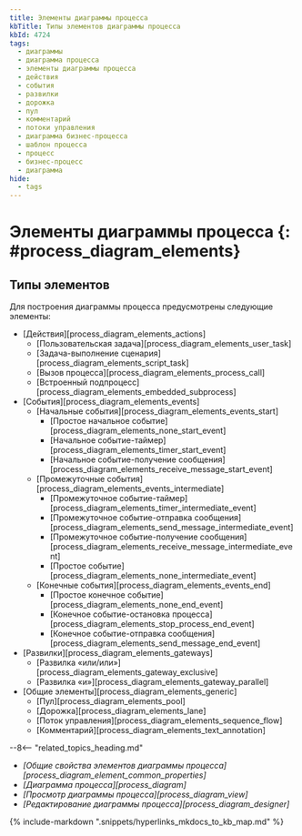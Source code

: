 ```yaml
---
title: Элементы диаграммы процесса
kbTitle: Типы элементов диаграммы процесса
kbId: 4724
tags:
  - диаграммы
  - диаграмма процесса
  - элементы диаграммы процесса
  - действия
  - события
  - развилки
  - дорожка
  - пул
  - комментарий
  - потоки управления
  - диаграмма бизнес-процесса
  - шаблон процесса
  - процесс
  - бизнес-процесс
  - диаграмма
hide:
  - tags
---
```


# Элементы диаграммы процесса {: #process_diagram_elements}

## Типы элементов

Для построения диаграммы процесса предусмотрены следующие элементы:

* [Действия][process_diagram_elements_actions]
    * [Пользовательская задача][process_diagram_elements_user_task]
    * [Задача-выполнение сценария][process_diagram_elements_script_task]
    * [Вызов процесса][process_diagram_elements_process_call]
    * [Встроенный подпроцесс][process_diagram_elements_embedded_subprocess]
* [События][process_diagram_elements_events]
    * [Начальные события][process_diagram_elements_events_start]
        * [Простое начальное событие][process_diagram_elements_none_start_event]
        * [Начальное событие-таймер][process_diagram_elements_timer_start_event]
        * [Начальное событие-получение сообщения][process_diagram_elements_receive_message_start_event]
    * [Промежуточные события][process_diagram_elements_events_intermediate]
        * [Промежуточное событие-таймер][process_diagram_elements_timer_intermediate_event]
        * [Промежуточное событие-отправка сообщения][process_diagram_elements_send_message_intermediate_event]
        * [Промежуточное событие-получение сообщения][process_diagram_elements_receive_message_intermediate_event]
        * [Простое событие][process_diagram_elements_none_intermediate_event]
    * [Конечные события][process_diagram_elements_events_end]
        * [Простое конечное событие][process_diagram_elements_none_end_event]
        * [Конечное событие-остановка процесса][process_diagram_elements_stop_process_end_event]
        * [Конечное событие-отправка сообщения][process_diagram_elements_send_message_end_event]
* [Развилки][process_diagram_elements_gateways]
    * [Развилка «или/или»][process_diagram_elements_gateway_exclusive]
    * [Развилка «и»][process_diagram_elements_gateway_parallel]
* [Общие элементы][process_diagram_elements_generic]
    * [Пул][process_diagram_elements_pool]
    * [Дорожка][process_diagram_elements_lane]
    * [Поток управления][process_diagram_elements_sequence_flow]
    * [Комментарий][process_diagram_elements_text_annotation]

<div class="relatedTopics" markdown="block">

--8<-- "related_topics_heading.md"

- _[Общие свойства элементов диаграммы процесса][process_diagram_element_common_properties]_
- _[Диаграмма процесса][process_diagram]_
- _[Просмотр диаграммы процесса][process_diagram_view]_
- _[Редактирование диаграммы процесса][process_diagram_designer]_

</div>

{% include-markdown ".snippets/hyperlinks_mkdocs_to_kb_map.md" %}
